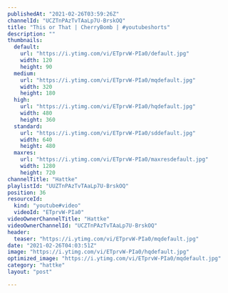 ```yaml
---
publishedAt: "2021-02-26T03:59:26Z"
channelId: "UCZTnPAzTvTAaLp7U-BrskOQ"
title: "This or That | CherryBomb | #youtubeshorts"
description: ""
thumbnails:
  default:
    url: "https://i.ytimg.com/vi/ETprvW-PIa0/default.jpg"
    width: 120
    height: 90
  medium:
    url: "https://i.ytimg.com/vi/ETprvW-PIa0/mqdefault.jpg"
    width: 320
    height: 180
  high:
    url: "https://i.ytimg.com/vi/ETprvW-PIa0/hqdefault.jpg"
    width: 480
    height: 360
  standard:
    url: "https://i.ytimg.com/vi/ETprvW-PIa0/sddefault.jpg"
    width: 640
    height: 480
  maxres:
    url: "https://i.ytimg.com/vi/ETprvW-PIa0/maxresdefault.jpg"
    width: 1280
    height: 720
channelTitle: "Hattke"
playlistId: "UUZTnPAzTvTAaLp7U-BrskOQ"
position: 36
resourceId:
  kind: "youtube#video"
  videoId: "ETprvW-PIa0"
videoOwnerChannelTitle: "Hattke"
videoOwnerChannelId: "UCZTnPAzTvTAaLp7U-BrskOQ"
header:
  teaser: "https://i.ytimg.com/vi/ETprvW-PIa0/mqdefault.jpg"
date: "2021-02-26T04:03:51Z"
image: "https://i.ytimg.com/vi/ETprvW-PIa0/hqdefault.jpg"
optimized_image: "https://i.ytimg.com/vi/ETprvW-PIa0/mqdefault.jpg"
category: "hattke"
layout: "post"

---
```

